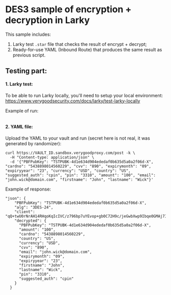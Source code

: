# DES3 sample of encryption + decryption in Larky

This sample includes:
1. Larky test `.star` file that checks the result of encrypt + decrypt;
2. Ready-for-use YAML (Inbound Route) that produces the same result as previous script.

## Testing part:

#### 1. Larky test:

To be able to run Larky locally, you'll need to setup your local environment:
https://www.verygoodsecurity.com/docs/larky/test-larky-locally

Example of run:

<IMAGE HERE>

#### 2. YAML file:

Upload the YAML to your vault and run (secret here is not real, it was generated by randomizer):
```
curl https://VAULT_ID.sandbox.verygoodproxy.com/post -k \
  -H "Content-type: application/json" \
  -d '{"PBFPubKey": "TSTPUBK-4d1e634d904ededaf0b635d5a0a2f06d-X", "cardno": "5438898014560229", "cvv": "890", "expirymonth": "09", "expiryyear": "23", "currency": "USD", "country": "US", "suggested_auth": "cpin", "pin": "3310", "amount": "100", "email": "john.wick@domain.com", "firstname": "John", "lastname": "Wick"}'
```

Example of response:
```
"json": {
    "PBFPubKey": "TSTPUBK-4d1e634d904ededaf0b635d5a0a2f06d-X",
    "alg": "3DES-24",
    "client": "qQ+twU0rNrAH14RHqoKqIcIVC/z796bp7uYEvop+gb0C72H9c/jeGwbXwp9Ibqe0GMAj7IErTZ0znvZAeIn6iJPr+LU/qmhLjt1MEYVhwXWMfZdfV3M4DF4m/RWBipZhzNSpHxcaSBjdDOK5kJtkSpCvonb+4p+mf6ND+Yb2R0gXyXDYsTIlVSA2ZWt3bsbok0XOJnSUCWmj8qiJig0L3j3NTHOjuOqH/owcQZpcUFzdbiUmg9aZ9wnU03OZnMF48ICBaYsqkPA5HlWCiWNxu2mhSf6uZZLzB5k74lmiBiJlrnbG9SJ8e9LtebmmN5DVY7f3xGj5xPH5uQNQysvh0gpl90LfHspWPL4L0TBNim3z1GKuEEGxoRF8mz2dFitsVf3aJP/FNlwe4aTTQuCK4fweyZfmbtMD",
    "decrypted": {
      "PBFPubKey": "TSTPUBK-4d1e634d904ededaf0b635d5a0a2f06d-X",
      "amount": "100",
      "cardno": "5438898014560229",
      "country": "US",
      "currency": "USD",
      "cvv": "890",
      "email": "john.wick@domain.com",
      "expirymonth": "09",
      "expiryyear": "23",
      "firstname": "John",
      "lastname": "Wick",
      "pin": "3310",
      "suggested_auth": "cpin"
    }
  }
```

<IMAGE HERE>